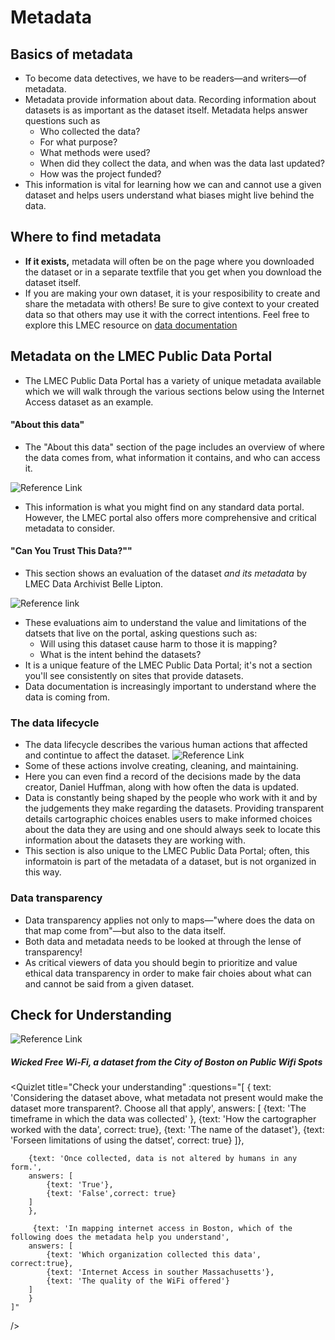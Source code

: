 # Metadata

## Basics of metadata

* To become data detectives, we have to be readers—and writers—of metadata.
* Metadata provide information about data. Recording information about datasets is  as important as the dataset itself. Metadata helps answer questions such as
    * Who collected the data?
    * For what purpose?
    * What methods were used?
    * When did they collect the data, and when was the data last updated?
    * How was the project funded?
* This information is vital for learning how we can and cannot use a given dataset and helps users understand what biases might live behind the data.

## Where to find metadata

<hideable title="More details">

* **If it exists,** metadata will often be on the page where you downloaded the dataset or in a separate textfile that you get when you download the dataset itself.
* If you are making your own dataset, it is your resposibility to create and share the metadata with others! Be sure to give context to your created data so that others may use it with the correct intentions. Feel free to explore this LMEC resource on [data documentation ](https://geoservices.leventhalmap.org/cartinal/guides/readme-instructions.html#general-information)

</hideable>



## Metadata on the LMEC Public Data Portal
* The LMEC Public Data Portal has a variety of unique metadata available which we will walk through the various sections below using the Internet Access dataset as an example.


#### "About this data"

* The "About this data" section of the page includes an overview of where the data comes from, what information it contains, and who can access it.  

![Reference Link](https://i.imgur.com/Lg1YGZ3.png)

* This information is what you might find on any standard data portal. However, the LMEC portal also offers more comprehensive and critical metadata to consider.



#### "Can You Trust This Data?""

* This section shows an evaluation of the dataset *and its metadata* by LMEC Data Archivist Belle Lipton.

![Reference link](https://i.imgur.com/FzhkeDe.png)

* These evaluations aim to understand the value and limitations of the datsets that live on the portal, asking questions such as:
    * Will using this dataset cause harm to those it is mapping?
    * What is the intent behind the datasets?
* It is a unique feature of the LMEC Public Data Portal; it's not a section you'll see consistently on sites that provide datasets.
* Data documentation is increasingly important to understand where the data is coming from.



### The data lifecycle
* The data lifecycle describes the various human actions that affected and contintue to affect the dataset.
![Reference Link](https://i.imgur.com/J23QqJM.png)
* Some of these actions involve creating, cleaning, and maintaining.
* Here you can even find a record of the decisions made by the data creator, Daniel Huffman, along with how often the data is updated.
* Data is constantly being shaped by the people who work with it and by the judgements they make regarding the datasets. Providing transparent details cartographic choices enables users to make informed choices about the data they are using and one should always seek to locate this information about the datasets they are working with.
* This section is also unique to the LMEC Public Data Portal; often, this informatoin is part of the metadata of a dataset, but is not organized in this way.

### Data transparency

* Data transparency applies not only to maps—"where does the data on that map come from"—but also to the data itself.
* Both data and metadata needs to be looked at through the lense of transparency!
* As critical viewers of data you should begin to prioritize and value ethical data transparency in order to make fair choies about what can and cannot be said from a given dataset.

## Check for Understanding

![Reference Link](https://i.imgur.com/LS1SLT3.png)

##### Wicked Free Wi-Fi, a dataset from the City of Boston on Public Wifi Spots

<Quizlet
    title="Check your understanding"
    :questions="[
        {
            text: 'Considering the dataset above, what metadata not present would make the dataset more transparent?. Choose all that apply',
            answers: [
            {text: 'The timeframe in which the data was collected' },
            {text: 'How the cartographer worked with the data', correct: true},
            {text: 'The name of the dataset'},
            {text: 'Forseen limitations of using the datset', correct: true}
        ]},

        {text: 'Once collected, data is not altered by humans in any form.',
        answers: [
            {text: 'True'},
            {text: 'False',correct: true}
        ]
        },
        
         {text: 'In mapping internet access in Boston, which of the following does the metadata help you understand',
        answers: [
            {text: 'Which organization collected this data', correct:true},
            {text: 'Internet Access in souther Massachusetts'},
            {text: 'The quality of the WiFi offered'}
        ]
        }
    ]"
/>
